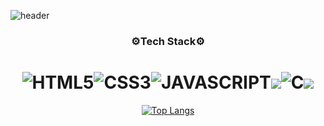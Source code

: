 ![header](https://capsule-render.vercel.app/api?type=Venom&text=HayoungLee)

<div align="center">

### ⚙️Tech Stack⚙️
![HTML5](https://img.shields.io/badge/HTML5-E34F26.svg?&style=for-the-badge&logo=HTML5&logoColor=white)![CSS3](https://img.shields.io/badge/CSS3-1572B6.svg?&style=for-the-badge&logo=CSS3&logoColor=white)![JAVASCRIPT](https://img.shields.io/badge/JavaScript-F7DF1E?style=for-the-badge&logo=JavaScript&logoColor=white)<img src="https://img.shields.io/badge/Python-14354C?style=for-the-badge&logo=python&logoColor=white">![C](https://img.shields.io/badge/C-1ddb95?style=for-the-badge&logo=C&logoColor=white)<img src="https://img.shields.io/badge/Java-ED8B00?style=for-the-badge&logo=openjdk&logoColor=white">
=
[![Top Langs](https://github-readme-stats.vercel.app/api/top-langs/?username=emitlight&layout=compact)](https://github.com/anuraghazra/github-readme-stats)
</div>

